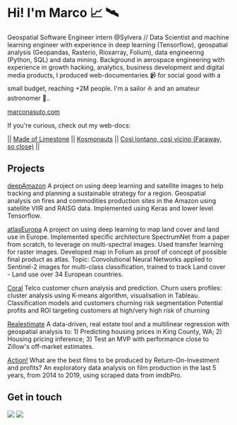 # Hi! I'm Marco 📈 🛰️
Geospatial Software Engineer intern @Sylvera // Data Scientist and machine learning engineer with experience in deep learning (Tensorflow), geospatial analysis (Geopandas, Rasterio, Rioxarray, Folium), data engineering (Python, SQL)  and data mining. Background in aerospace engineering with experience in growth hacking, analytics, business development and digital media products, I produced web-documentaries 📹 for social good with a small budget, reaching +2M people. I'm a sailor ⛵ and an amateur astronomer 🔭..

[marconasuto.com](www.marconasuto.com)

If you're curious, check out my web-docs:

|| [Made of Limestone](https://madeoflimestone.com/) || 
[Kosmonauts](https://kosmonauts.co/) ||
[Così lontano, così vicino (Faraway, so close)](https://cosivicino.kosmonauts.co/) ||

## Projects

[deepAmazon](https://github.com/marconasuto/deepamazon)
A project on using deep learning and satellite images to help tracking and planning a sustainable strategy for a region. Geospatial analysis on fires and commodities production sites in the Amazon using satellite VIIR and RAISG data. Implemented using Keras and lower level Tensorflow.

[atlasEuropa](https://github.com/marconasuto/atlasEuropa)
A project on using deep learning to map land cover and land use in Europe. Implemented specific architecture SpectrumNet from a paper from scratch, to leverage on multi-spectral images. Used transfer learning for raster images. Developed map in Folium as proof of concept of possible final product as atlas. Topic: Convolutional Neural Networks applied to Sentinel-2 images for multi-class classification, trained to track Land cover - Land use over 34 European countries.

[Coral](https://github.com/marconasuto/coral)
Telco customer churn analysis and prediction.
Churn users profiles: cluster analysis using K-means algorithm, visualisation in Tableau.
Classification models and customers churning risk segmentation
Potential profits and ROI targeting customers at high/very high risk of churning

[Realestimate](https://github.com/marconasuto/realestimate)
A data-driven, real estate tool and a multilinear regression with geospatial analysis to: 1) Predicting housing prices in King County, WA; 2) Housing pricing inference; 3) Test an MVP with performance close to Zillow's off-market estimates.

[Action!](https://github.com/marconasuto/films-EDA-project-mod-1)
What are the best films to be produced by Return-On-Investment and profits? An exploratory data analysis on film production in the last 5 years, from 2014 to 2019, using scraped data from imdbPro.

## Get in touch
[![](https://img.shields.io/badge/LinkedIn-0077B5?style=for-the-badge&logo=linkedin&logoColor=white)](https://www.linkedin.com/in/marconasuto/) [![](https://img.shields.io/badge/Twitter-1DA1F2?style=for-the-badge&logo=twitter&logoColor=white)](https://twitter.com/MarcoNasuto)
